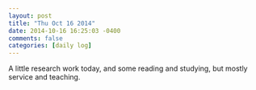 ```yaml
---
layout: post
title: "Thu Oct 16 2014"
date: 2014-10-16 16:25:03 -0400
comments: false
categories: [daily log]
---
```


A little research work today, and some reading and studying, but mostly service
and teaching.
